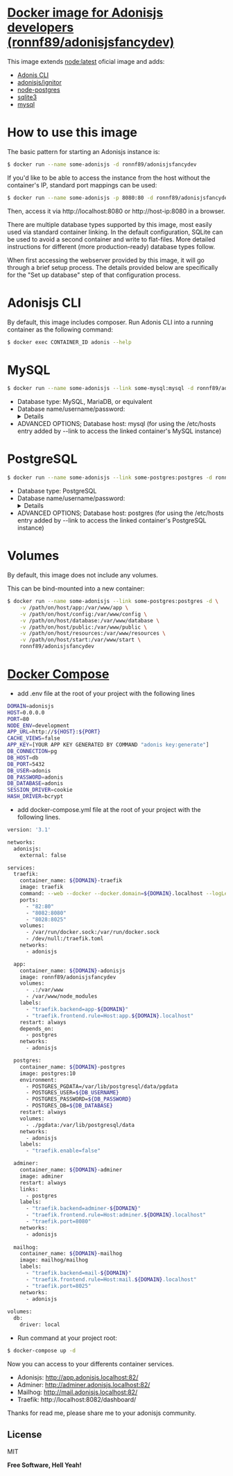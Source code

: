 # [Docker image for Adonisjs developers (ronnf89/adonisjsfancydev)](https://hub.docker.com/r/ronnf89/adonisjsfancydev/)

This image extends [node:latest](https://hub.docker.com/_/node/) oficial image and adds:
- [Adonis CLI](https://github.com/adonisjs/adonis-cli)
- [adonisjs/ignitor](https://github.com/adonisjs/adonis-ignitor)
- [node-postgres](https://www.npmjs.com/package/pg)
- [sqlite3](https://www.npmjs.com/package/sqlite3)
- [mysql](https://www.npmjs.com/package/mysql)

# How to use this image
The basic pattern for starting an Adonisjs instance is:
```sh
$ docker run --name some-adonisjs -d ronnf89/adonisjsfancydev
```
If you'd like to be able to access the instance from the host without the container's IP, standard port mappings can be used:
```sh
$ docker run --name some-adonisjs -p 8080:80 -d ronnf89/adonisjsfancydev
```
Then, access it via http://localhost:8080 or http://host-ip:8080 in a browser.

There are multiple database types supported by this image, most easily used via standard container linking. In the default configuration, SQLite can be used to avoid a second container and write to flat-files. More detailed instructions for different (more production-ready) database types follow.

When first accessing the webserver provided by this image, it will go through a brief setup process. The details provided below are specifically for the "Set up database" step of that configuration process.

# Adonisjs CLI
By default, this image includes composer. Run Adonis CLI into a running container as the following command:

```sh
$ docker exec CONTAINER_ID adonis --help
```

# MySQL
```sh
$ docker run --name some-adonisjs --link some-mysql:mysql -d ronnf89/adonisjsfancydev
```
- Database type: MySQL, MariaDB, or equivalent
- Database name/username/password: <details for accessing your MySQL instance> (MYSQL_USER, MYSQL_PASSWORD, MYSQL_DATABASE; see environment variables in the description for mysql)
- ADVANCED OPTIONS; Database host: mysql (for using the /etc/hosts entry added by --link to access the linked container's MySQL instance)

# PostgreSQL
```sh
$ docker run --name some-adonisjs --link some-postgres:postgres -d ronnf89/adonisjsfancydev
```
- Database type: PostgreSQL
- Database name/username/password: <details for accessing your PostgreSQL instance> (POSTGRES_USER, POSTGRES_PASSWORD; see environment variables in the description for postgres)
- ADVANCED OPTIONS; Database host: postgres (for using the /etc/hosts entry added by --link to access the linked container's PostgreSQL instance)

# Volumes
By default, this image does not include any volumes.

This can be bind-mounted into a new container:

```sh
$ docker run --name some-adonisjs --link some-postgres:postgres -d \
    -v /path/on/host/app:/var/www/app \
    -v /path/on/host/config:/var/www/config \
    -v /path/on/host/database:/var/www/database \
    -v /path/on/host/public:/var/www/public \
    -v /path/on/host/resources:/var/www/resources \
    -v /path/on/host/start:/var/www/start \
    ronnf89/adonisjsfancydev
```

# [Docker Compose](https://github.com/docker/compose)

- add .env file at the root of your project with the following lines

```sh
DOMAIN=adonisjs
HOST=0.0.0.0
PORT=80
NODE_ENV=development
APP_URL=http://${HOST}:${PORT}
CACHE_VIEWS=false
APP_KEY=[YOUR APP KEY GENERATED BY COMMAND "adonis key:generate"]
DB_CONNECTION=pg
DB_HOST=db
DB_PORT=5432
DB_USER=adonis
DB_PASSWORD=adonis
DB_DATABASE=adonis
SESSION_DRIVER=cookie
HASH_DRIVER=bcrypt
```

- add docker-compose.yml file at the root of your project with the following lines.

```sh
version: '3.1'

networks:
  adonisjs:
    external: false

services:
  traefik:
    container_name: ${DOMAIN}-traefik
    image: traefik
    command: --web --docker --docker.domain=${DOMAIN}.localhost --logLevel=DEBUG
    ports:
      - "82:80"
      - "8082:8080"
      - "8028:8025"
    volumes:
      - /var/run/docker.sock:/var/run/docker.sock
      - /dev/null:/traefik.toml
    networks:
      - adonisjs

  app:
    container_name: ${DOMAIN}-adonisjs
    image: ronnf89/adonisjsfancydev
    volumes:
      - .:/var/www
      - /var/www/node_modules
    labels:
      - "traefik.backend=app-${DOMAIN}"
      - "traefik.frontend.rule=Host:app.${DOMAIN}.localhost"
    restart: always
    depends_on:
      - postgres
    networks:
      - adonisjs

  postgres:
    container_name: ${DOMAIN}-postgres
    image: postgres:10
    environment:
      - POSTGRES_PGDATA=/var/lib/postgresql/data/pgdata
      - POSTGRES_USER=${DB_USERNAME}
      - POSTGRES_PASSWORD=${DB_PASSWORD}
      - POSTGRES_DB=${DB_DATABASE}
    restart: always
    volumes:
      - ./pgdata:/var/lib/postgresql/data
    networks:
      - adonisjs
    labels:
      - "traefik.enable=false"

  adminer:
    container_name: ${DOMAIN}-adminer
    image: adminer
    restart: always
    links:
      - postgres
    labels:
      - "traefik.backend=adminer-${DOMAIN}"
      - "traefik.frontend.rule=Host:adminer.${DOMAIN}.localhost"
      - "traefik.port=8080"
    networks:
      - adonisjs
    
  mailhog:
    container_name: ${DOMAIN}-mailhog
    image: mailhog/mailhog
    labels:
      - "traefik.backend=mail-${DOMAIN}"
      - "traefik.frontend.rule=Host:mail.${DOMAIN}.localhost"
      - "traefik.port=8025"
    networks:
      - adonisjs
  
volumes:
  db:
    driver: local
```

- Run command at your project root:
```sh
$ docker-compose up -d
```

Now you can access to your differents container services.

- Adonisjs: http://app.adonisjs.localhost:82/
- Adminer: http://adminer.adonisjs.localhost:82/
- Mailhog: http://mail.adonisjs.localhost:82/
- Traefik: http://localhost:8082/dashboard/


Thanks for read me, please share me to your adonisjs community.

License
----

MIT


**Free Software, Hell Yeah!**

[//]: # (These are reference links used in the body of this note and get stripped out when the markdown processor does its job. There is no need to format nicely because it shouldn't be seen. Thanks SO - http://stackoverflow.com/questions/4823468/store-comments-in-markdown-syntax)


   [dill]: <https://github.com/joemccann/dillinger>
   [git-repo-url]: <https://github.com/joemccann/dillinger.git>
   [john gruber]: <http://daringfireball.net>
   [df1]: <http://daringfireball.net/projects/markdown/>
   [markdown-it]: <https://github.com/markdown-it/markdown-it>
   [Ace Editor]: <http://ace.ajax.org>
   [node.js]: <http://nodejs.org>
   [Twitter Bootstrap]: <http://twitter.github.com/bootstrap/>
   [jQuery]: <http://jquery.com>
   [@tjholowaychuk]: <http://twitter.com/tjholowaychuk>
   [express]: <http://expressjs.com>
   [AngularJS]: <http://angularjs.org>
   [Gulp]: <http://gulpjs.com>

   [PlDb]: <https://github.com/joemccann/dillinger/tree/master/plugins/dropbox/README.md>
   [PlGh]: <https://github.com/joemccann/dillinger/tree/master/plugins/github/README.md>
   [PlGd]: <https://github.com/joemccann/dillinger/tree/master/plugins/googledrive/README.md>
   [PlOd]: <https://github.com/joemccann/dillinger/tree/master/plugins/onedrive/README.md>
   [PlMe]: <https://github.com/joemccann/dillinger/tree/master/plugins/medium/README.md>
   [PlGa]: <https://github.com/RahulHP/dillinger/blob/master/plugins/googleanalytics/README.md>